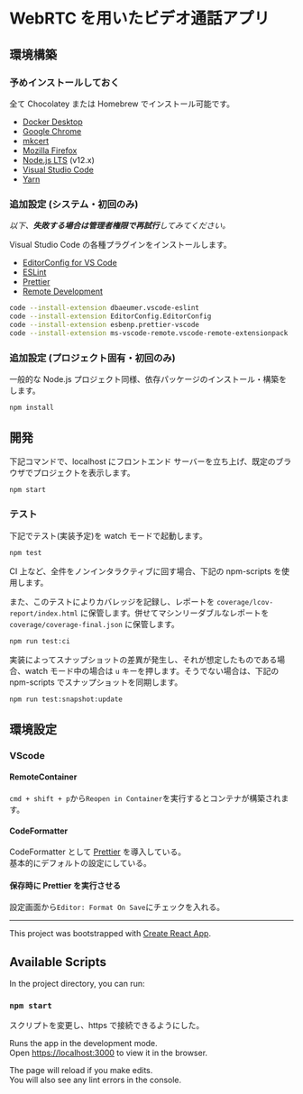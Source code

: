 # WebRTC を用いたビデオ通話アプリ

## 環境構築

### 予めインストールしておく

全て Chocolatey または Homebrew でインストール可能です。

- [Docker Desktop](https://www.docker.com/products/docker-desktop)
- [Google Chrome](https://www.google.com/intl/ja_jp/chrome/)
- [mkcert](https://mkcert.dev)
- [Mozilla Firefox](https://www.mozilla.org/ja/firefox/new/)
- [Node.js LTS](https://nodejs.org/ja/) (v12.x)
- [Visual Studio Code](https://code.visualstudio.com/)
- [Yarn](https://classic.yarnpkg.com/ja/)

### 追加設定 (システム・初回のみ)

_以下、**失敗する場合は管理者権限で再試行**してみてください。_

Visual Studio Code の各種プラグインをインストールします。

- [EditorConfig for VS Code](https://marketplace.visualstudio.com/items?itemName=EditorConfig.EditorConfig)
- [ESLint](https://marketplace.visualstudio.com/items?itemName=dbaeumer.vscode-eslint)
- [Prettier](https://marketplace.visualstudio.com/items?itemName=esbenp.prettier-vscode)
- [Remote Development](https://marketplace.visualstudio.com/items?itemName=ms-vscode-remote.vscode-remote-extensionpack)

```sh
code --install-extension dbaeumer.vscode-eslint
code --install-extension EditorConfig.EditorConfig
code --install-extension esbenp.prettier-vscode
code --install-extension ms-vscode-remote.vscode-remote-extensionpack
```

### 追加設定 (プロジェクト固有・初回のみ)

一般的な Node.js プロジェクト同様、依存パッケージのインストール・構築をします。

```sh
npm install
```

## 開発

下記コマンドで、localhost にフロントエンド サーバーを立ち上げ、既定のブラウザでプロジェクトを表示します。

```sh
npm start
```

### テスト

下記でテスト(実装予定)を watch モードで起動します。

```sh
npm test
```

CI 上など、全件をノンインタラクティブに回す場合、下記の npm-scripts を使用します。

また、このテストによりカバレッジを記録し、レポートを `coverage/lcov-report/index.html` に保管します。併せてマシンリーダブルなレポートを `coverage/coverage-final.json` に保管します。

```sh
npm run test:ci
```

実装によってスナップショットの差異が発生し、それが想定したものである場合、watch モード中の場合は `u` キーを押します。そうでない場合は、下記の npm-scripts でスナップショットを同期します。

```sh
npm run test:snapshot:update
```

## 環境設定

### VScode

#### RemoteContainer

`cmd + shift + p`から`Reopen in Container`を実行するとコンテナが構築されます。

#### CodeFormatter

CodeFormatter として [Prettier](https://prettier.io/) を導入している。  
基本的にデフォルトの設定にしている。

#### 保存時に Prettier を実行させる

設定画面から`Editor: Format On Save`にチェックを入れる。

---

This project was bootstrapped with [Create React App](https://github.com/facebook/create-react-app).

## Available Scripts

In the project directory, you can run:

### `npm start`

スクリプトを変更し、https で接続できるようにした。

Runs the app in the development mode.  
Open [https://localhost:3000](https://localhost:3333) to view it in the browser.

The page will reload if you make edits.  
You will also see any lint errors in the console.
